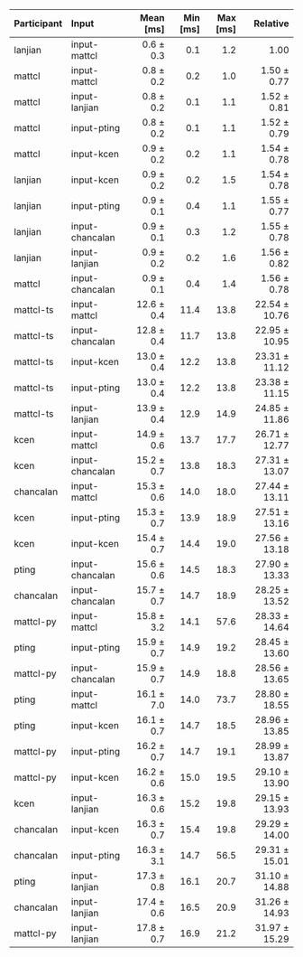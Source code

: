 | Participant | Input | Mean [ms] | Min [ms] | Max [ms] | Relative |
|:---|:---|---:|---:|---:|---:|
| lanjian | input-mattcl | 0.6 ± 0.3 | 0.1 | 1.2 | 1.00 |
| mattcl | input-mattcl | 0.8 ± 0.2 | 0.2 | 1.0 | 1.50 ± 0.77 |
| mattcl | input-lanjian | 0.8 ± 0.2 | 0.1 | 1.1 | 1.52 ± 0.81 |
| mattcl | input-pting | 0.8 ± 0.2 | 0.1 | 1.1 | 1.52 ± 0.79 |
| mattcl | input-kcen | 0.9 ± 0.2 | 0.2 | 1.1 | 1.54 ± 0.78 |
| lanjian | input-kcen | 0.9 ± 0.2 | 0.2 | 1.5 | 1.54 ± 0.78 |
| lanjian | input-pting | 0.9 ± 0.1 | 0.4 | 1.1 | 1.55 ± 0.77 |
| lanjian | input-chancalan | 0.9 ± 0.1 | 0.3 | 1.2 | 1.55 ± 0.78 |
| lanjian | input-lanjian | 0.9 ± 0.2 | 0.2 | 1.6 | 1.56 ± 0.82 |
| mattcl | input-chancalan | 0.9 ± 0.1 | 0.4 | 1.4 | 1.56 ± 0.78 |
| mattcl-ts | input-mattcl | 12.6 ± 0.4 | 11.4 | 13.8 | 22.54 ± 10.76 |
| mattcl-ts | input-chancalan | 12.8 ± 0.4 | 11.7 | 13.8 | 22.95 ± 10.95 |
| mattcl-ts | input-kcen | 13.0 ± 0.4 | 12.2 | 13.8 | 23.31 ± 11.12 |
| mattcl-ts | input-pting | 13.0 ± 0.4 | 12.2 | 13.8 | 23.38 ± 11.15 |
| mattcl-ts | input-lanjian | 13.9 ± 0.4 | 12.9 | 14.9 | 24.85 ± 11.86 |
| kcen | input-mattcl | 14.9 ± 0.6 | 13.7 | 17.7 | 26.71 ± 12.77 |
| kcen | input-chancalan | 15.2 ± 0.7 | 13.8 | 18.3 | 27.31 ± 13.07 |
| chancalan | input-mattcl | 15.3 ± 0.6 | 14.0 | 18.0 | 27.44 ± 13.11 |
| kcen | input-pting | 15.3 ± 0.7 | 13.9 | 18.9 | 27.51 ± 13.16 |
| kcen | input-kcen | 15.4 ± 0.7 | 14.4 | 19.0 | 27.56 ± 13.18 |
| pting | input-chancalan | 15.6 ± 0.6 | 14.5 | 18.3 | 27.90 ± 13.33 |
| chancalan | input-chancalan | 15.7 ± 0.7 | 14.7 | 18.9 | 28.25 ± 13.52 |
| mattcl-py | input-mattcl | 15.8 ± 3.2 | 14.1 | 57.6 | 28.33 ± 14.64 |
| pting | input-pting | 15.9 ± 0.7 | 14.9 | 19.2 | 28.45 ± 13.60 |
| mattcl-py | input-chancalan | 15.9 ± 0.7 | 14.9 | 18.8 | 28.56 ± 13.65 |
| pting | input-mattcl | 16.1 ± 7.0 | 14.0 | 73.7 | 28.80 ± 18.55 |
| pting | input-kcen | 16.1 ± 0.7 | 14.7 | 18.5 | 28.96 ± 13.85 |
| mattcl-py | input-pting | 16.2 ± 0.7 | 14.7 | 19.1 | 28.99 ± 13.87 |
| mattcl-py | input-kcen | 16.2 ± 0.6 | 15.0 | 19.5 | 29.10 ± 13.90 |
| kcen | input-lanjian | 16.3 ± 0.6 | 15.2 | 19.8 | 29.15 ± 13.93 |
| chancalan | input-kcen | 16.3 ± 0.7 | 15.4 | 19.8 | 29.29 ± 14.00 |
| chancalan | input-pting | 16.3 ± 3.1 | 14.7 | 56.5 | 29.31 ± 15.01 |
| pting | input-lanjian | 17.3 ± 0.8 | 16.1 | 20.7 | 31.10 ± 14.88 |
| chancalan | input-lanjian | 17.4 ± 0.6 | 16.5 | 20.9 | 31.26 ± 14.93 |
| mattcl-py | input-lanjian | 17.8 ± 0.7 | 16.9 | 21.2 | 31.97 ± 15.29 |
